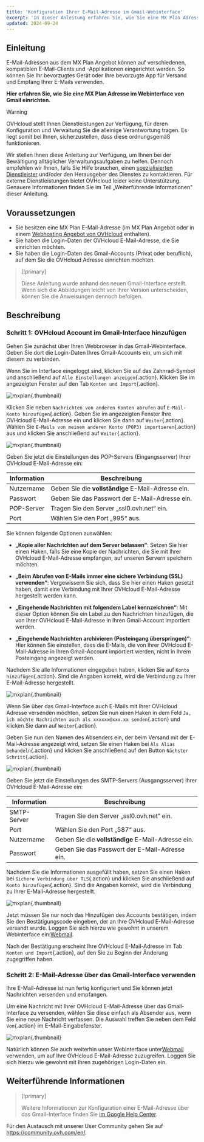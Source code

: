 ```yaml
---
title: 'Konfiguration Ihrer E-Mail-Adresse im Gmail-Webinterface'
excerpt: 'In dieser Anleitung erfahren Sie, wie Sie eine MX Plan Adresse im Webinterface von Gmail einrichten.'
updated: 2024-09-24
---
```


## Einleitung

E-Mail-Adressen aus dem MX Plan Angebot können auf verschiedenen, kompatiblen E-Mail-Clients und -Applikationen eingerichtet werden. So können Sie Ihr bevorzugtes Gerät oder Ihre bevorzugte App für Versand und Empfang Ihrer E-Mails verwenden.

**Hier erfahren Sie, wie Sie eine MX Plan Adresse im Webinterface von Gmail einrichten.**

> [!warning]
>
> OVHcloud stellt Ihnen Dienstleistungen zur Verfügung, für deren Konfiguration und Verwaltung Sie die alleinige Verantwortung tragen. Es liegt somit bei Ihnen, sicherzustellen, dass diese ordnungsgemäß funktionieren.
> 
> Wir stellen Ihnen diese Anleitung zur Verfügung, um Ihnen bei der Bewältigung alltäglicher Verwaltungsaufgaben zu helfen. Dennoch empfehlen wir Ihnen, falls Sie Hilfe brauchen, einen [spezialisierten Dienstleister](/links/partner) und/oder den Herausgeber des Dienstes zu kontaktieren. Für externe Dienstleistungen bietet OVHcloud leider keine Unterstützung. Genauere Informationen finden Sie im Teil „Weiterführende Informationen" dieser Anleitung.
> 

## Voraussetzungen

- Sie besitzen eine MX Plan E-Mail-Adresse (im MX Plan Angebot oder in einem [Webhosting Angebot von OVHcloud](/links/web/hosting) enthalten).
- Sie haben die Login-Daten der OVHcloud E-Mail-Adresse, die Sie einrichten möchten.
- Sie haben die Login-Daten des Gmail-Accounts (Privat oder beruflich), auf dem Sie die OVHcloud Adresse einrichten möchten.

> [!primary]
>
> Diese Anleitung wurde anhand des neuen Gmail-Interface erstellt. Wenn sich die Abbildungen leicht von Ihrer Version unterscheiden, können Sie die Anweisungen dennoch befolgen.
>

## Beschreibung

### Schritt 1: OVHcloud Account im Gmail-Interface hinzufügen

Gehen Sie zunächst über Ihren Webbrowser in das Gmail-Webinterface. Geben Sie dort die Login-Daten Ihres Gmail-Accounts ein, um sich mit diesem zu verbinden.

Wenn Sie im Interface eingeloggt sind, klicken Sie auf das Zahnrad-Symbol und anschließend auf `Alle Einstellungen anzeigen`{.action}. Klicken Sie im angezeigten Fenster auf den Tab `Konten und Import`{.action}.

![mxplan](images/configuration-gmail-web-step1.png){.thumbnail}

Klicken Sie neben `Nachrichten von anderen Konten abrufen` auf `E-Mail-Konto hinzufügen`{.action}. Geben Sie im angezeigten Fenster Ihre OVHcloud E-Mail-Adresse ein und klicken Sie dann auf `Weiter`{.action}. Wählen Sie `E-Mails von meinem anderen Konto (POP3) importieren`{.action} aus und klicken Sie anschließend auf `Weiter`{.action}.

![mxplan](images/configuration-gmail-web-step2.png){.thumbnail}

Geben Sie jetzt die Einstellungen des POP-Servers (Eingangsserver) Ihrer OVHcloud E-Mail-Adresse ein:

|Information|Beschreibung|
|---|---|
|Nutzername|Geben Sie die **vollständige** E-Mail-Adresse ein.|
|Passwort|Geben Sie das Passwort der E-Mail-Adresse ein.|
|POP-Server|Tragen Sie den Server „ssl0.ovh.net“ ein.|
|Port|Wählen Sie den Port „995“ aus.|

Sie können folgende Optionen auswählen:

- **„Kopie aller Nachrichten auf dem Server belassen“**: Setzen Sie hier einen Haken, falls Sie eine Kopie der Nachrichten, die Sie mit Ihrer OVHcloud E-Mail-Adresse empfangen, auf unseren Servern speichern möchten.

- **„Beim Abrufen von E-Mails immer eine sichere Verbindung (SSL) verwenden“**: Vergewissern Sie sich, dass Sie hier einen Haken gesetzt haben, damit eine Verbindung mit Ihrer OVHcloud E-Mail-Adresse hergestellt werden kann.

- **„Eingehende Nachrichten mit folgendem Label kennzeichnen“**: Mit dieser Option können Sie ein Label zu den Nachrichten hinzufügen, die von Ihrer OVHcloud E-Mail-Adresse in Ihren Gmail-Account importiert werden.

- **„Eingehende Nachrichten archivieren (Posteingang überspringen)“**: Hier können Sie einstellen, dass die E-Mails, die von Ihrer OVHcloud E-Mail-Adresse in Ihren Gmail-Account importiert werden, nicht in Ihrem Posteingang angezeigt werden.

Nachdem Sie alle Informationen eingegeben haben, klicken Sie auf `Konto hinzufügen`{.action}. Sind die Angaben korrekt, wird die Verbindung zu Ihrer E-Mail-Adresse hergestellt. 

![mxplan](images/configuration-gmail-web-step3.png){.thumbnail}

Wenn Sie über das Gmail-Interface auch E-Mails mit Ihrer OVHcloud Adresse versenden möchten, setzen Sie nun einen Haken in dem Feld `Ja, ich möchte Nachrichten auch als xxxxxx@xxx.xx senden`{.action} und klicken Sie dann auf `Weiter`{.action}. 

Geben Sie nun den Namen des Absenders ein, der beim Versand mit der E-Mail-Adresse angezeigt wird, setzen Sie einen Haken bei `Als Alias behandeln`{.action} und klicken Sie anschließend auf den Button `Nächster Schritt`{.action}.

![mxplan](images/configuration-gmail-web-step4.png){.thumbnail}

Geben Sie jetzt die Einstellungen des SMTP-Servers (Ausgangsserver) Ihrer OVHcloud E-Mail-Adresse ein:

|Information|Beschreibung| 
|---|---| 
|SMTP-Server|Tragen Sie den Server „ssl0.ovh.net“ ein.|
|Port|Wählen Sie den Port „587“ aus.|
|Nutzername|Geben Sie die **vollständige** E-Mail-Adresse ein.|  
|Passwort|Geben Sie das Passwort der E-Mail-Adresse ein.|

Nachdem Sie die Informationen ausgefüllt haben, setzen Sie einen Haken bei `Sichere Verbindung über TLS`{.action} und klicken Sie anschließend auf `Konto hinzufügen`{.action}. Sind die Angaben korrekt, wird die Verbindung zu Ihrer E-Mail-Adresse hergestellt. 

![mxplan](images/configuration-gmail-web-step5.png){.thumbnail}

Jetzt müssen Sie nur noch das Hinzufügen des Accounts bestätigen, indem Sie den Bestätigungscode eingeben, der an Ihre OVHcloud E-Mail-Adresse versandt wurde. Loggen Sie sich hierzu wie gewohnt in unserem Webinterface ein:[Webmail](/links/web/email). 

Nach der Bestätigung erscheint Ihre OVHcloud E-Mail-Adresse im Tab `Konten und Import`{.action}, auf den Sie zu Beginn der Änderung zugegriffen haben.

### Schritt 2: E-Mail-Adresse über das Gmail-Interface verwenden

Ihre E-Mail-Adresse ist nun fertig konfiguriert und Sie können jetzt Nachrichten versenden und empfangen.

Um eine Nachricht mit Ihrer OVHcloud E-Mail-Adresse über das Gmail-Interface zu versenden, wählen Sie diese einfach als Absender aus, wenn Sie eine neue Nachricht verfassen. Die Auswahl treffen Sie neben dem Feld `Von`{.action} im E-Mail-Eingabefenster.

![mxplan](images/configuration-gmail-web-step6.png){.thumbnail}

Natürlich können Sie auch weiterhin unser Webinterface unter[Webmail](/links/web/email) verwenden, um auf Ihre OVHcloud E-Mail-Adresse zuzugreifen. Loggen Sie sich hierzu wie gewohnt mit Ihren zugehörigen Login-Daten ein.

## Weiterführende Informationen

> [!primary]
>
> Weitere Informationen zur Konfiguration einer E-Mail-Adresse über das Gmail-Interface finden Sie [im Google Help Center](https://support.google.com/mail/answer/21289?hl=de&co=GENIE.Platform%3DDesktop).

Für den Austausch mit unserer User Community gehen Sie auf <https://community.ovh.com/en/>.